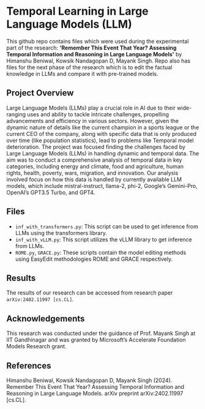 # Temporal Learning in Large Language Models (LLM)

This github repo contains files which were used during the experimental part of the research: **'Remember This Event That Year? Assessing Temporal Information and Reasoning in Large Language Models'**
by Himanshu Beniwal, Kowsik Nandagopan D, Mayank Singh. Repo also has files for the next phase of the research which is to edit the factual knowledge in LLMs and compare it with pre-trained models.

## Project Overview

Large Language Models (LLMs) play a crucial role in AI due to their wide-ranging uses and ability to tackle intricate challenges, propelling advancements and efficiency in various sectors. However, given the dynamic nature of details like the current champion in a sports league or the current CEO of the company, along with specific data that is only produced over time (like population statistics), lead to problems like Temporal model deterioration. The project was focused finding the challenges faced by Large Language Models (LLMs) in handling dynamic and temporal data. The aim was to conduct a comprehensive analysis of temporal data in key categories, including energy and climate, food and agriculture, human rights, health, poverty, wars, migration, and innovation. Our analysis involved focus on how this data is handled by currently available LLM models, which include mistral-instruct, llama-2, phi-2, Google’s Gemini-Pro, OpenAI’s GPT3.5 Turbo, and GPT4.

## Files

- `inf_with_transformers.py`: This script can be used to get inference from LLMs using the transformers library.
- `inf_with_vLLM.py`: This script utilizes the vLLM library to get inference from LLMs.
- `ROME.py`, `GRACE.py`: These scripts contain the model editing methods using EasyEdit methodologies ROME and GRACE respectively.

## Results

The results of our research can be accessed from research paper `arXiv:2402.11997 [cs.CL]`.

## Acknowledgements

This research was conducted under the guidance of Prof. Mayank Singh at IIT Gandhinagar and was granted by Microsoft’s Accelerate Foundation Models Research grant.

## References

Himanshu Beniwal, Kowsik Nandagopan D, Mayank Singh (2024). Remember This Event That Year? Assessing Temporal Information and Reasoning in Large Language Models. arXiv preprint arXiv:2402.11997 [cs.CL].
